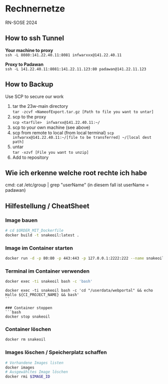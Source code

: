 # Rechnernetze
RN-SOSE 2024
## How to ssh Tunnel
**Your machine to proxy** \
`ssh -L 8080:141.22.40.11:8081 infwarxxx@141.22.40.11`

**Proxy to Padawan** \
`ssh -L 141.22.40.11:8081:141.22.11.123:80 padawan@141.22.11.123`

## How to Backup
Use SCP to secure our work
1. tar the 23w-main directory\
   `tar -zcvf <NameofExport.tar.gz [Path to file you want to untar]`
3. scp to the proxy\
   `scp <tarfile>  infwarxx@141.22.40.11:~/`
4. scp to your own machine (see above)
5. scp from remote to local (from local terminal)
   `scp infwarxx@141.22.40.11:~/[file to be transferred] ~/[local dest path]`
7. untar\
  `tar -xzvf [File you want to unzip]`
8. Add to repository

## Wie ich erkenne welche root rechte ich habe
cmd: cat /etc/group | grep "userName"    (in diesem fall ist userName = padawan)

## Hilfestellung / CheatSheet
### Image bauen
```bash
# cd $ORDER_MIT_Dockerfile
docker build -t snakeoil:latest .
```

### Image im Container starten
```bash
docker run -d -p 80:80 -p 443:443 -p 127.0.0.1:2222:222 --name snakeoil snakeoil:latest 
``` 

### Terminal im Container verwenden
```bash
docker exec -ti snakeoil bash -c 'bash' 
``` 
```
docker exec -ti snakeoil bash -c 'cd "/userdata/webportal" && echo Hallo ${CI_PROJECT_NAME} && bash'
``

### Container stoppen
```bash
docker stop snakeoil
```

### Container löschen
```bash
docker rm snakeoil
```

### Images löschen / Speicherplatz schaffen
```bash
# Vorhandene Images listen
docker images
# Ausgewähltes Image löschen
docker rmi $IMAGE_ID
```
